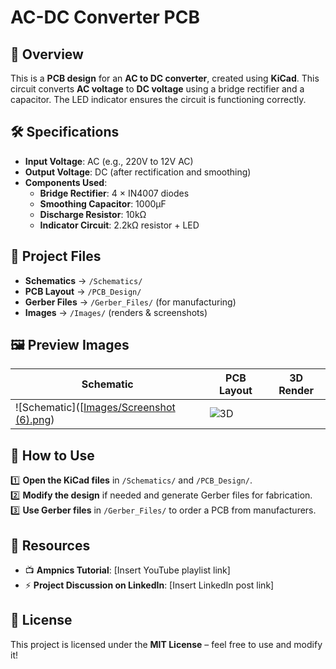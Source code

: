 # AC-DC Converter PCB  

## 📌 Overview  
This is a **PCB design** for an **AC to DC converter**, created using **KiCad**. This circuit converts **AC voltage** to **DC voltage** using a bridge rectifier and a capacitor. The LED indicator ensures the circuit is functioning correctly.  

## 🛠️ Specifications  
- **Input Voltage**: AC (e.g., 220V to 12V AC)  
- **Output Voltage**: DC (after rectification and smoothing)  
- **Components Used**:
  - **Bridge Rectifier**: 4 × IN4007 diodes  
  - **Smoothing Capacitor**: 1000µF  
  - **Discharge Resistor**: 10kΩ  
  - **Indicator Circuit**: 2.2kΩ resistor + LED  

## 📂 Project Files  
- **Schematics** → `/Schematics/`  
- **PCB Layout** → `/PCB_Design/`  
- **Gerber Files** → `/Gerber_Files/` (for manufacturing)  
- **Images** → `/Images/` (renders & screenshots)  

## 🖼️ Preview Images  
| Schematic | PCB Layout | 3D Render |
|-----------|------------|------------|
| ![Schematic]([[Images/Screenshot (6).png](https://github.com/ramuroy/AC-to-DC-Converter-PCB/commit/7cc06d0fc57a237c5a02fbbc71cfde9bd7f34b33)) | ![3D](Images/3d_render.png](https://raw.githubusercontent.com/ramuroy/AC-to-DC-Converter-PCB/7cc06d0fc57a237c5a02fbbc71cfde9bd7f34b33/Images/Screenshot%20(6).png)) |

## 🔧 How to Use  
1️⃣ **Open the KiCad files** in `/Schematics/` and `/PCB_Design/`.  
2️⃣ **Modify the design** if needed and generate Gerber files for fabrication.  
3️⃣ **Use Gerber files** in `/Gerber_Files/` to order a PCB from manufacturers.  

## 🔗 Resources  
- 📺 **Ampnics Tutorial**: [Insert YouTube playlist link]  
- ⚡ **Project Discussion on LinkedIn**: [Insert LinkedIn post link]  

## 📜 License  
This project is licensed under the **MIT License** – feel free to use and modify it!
